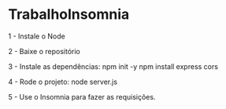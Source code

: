 # TrabalhoInsomnia
1 - Instale o Node

2 - Baixe o repositório

3 - Instale as dependências:
    npm init -y
    npm install express cors

4 - Rode o projeto:
    node server.js

5 - Use o Insomnia para fazer as requisições.
